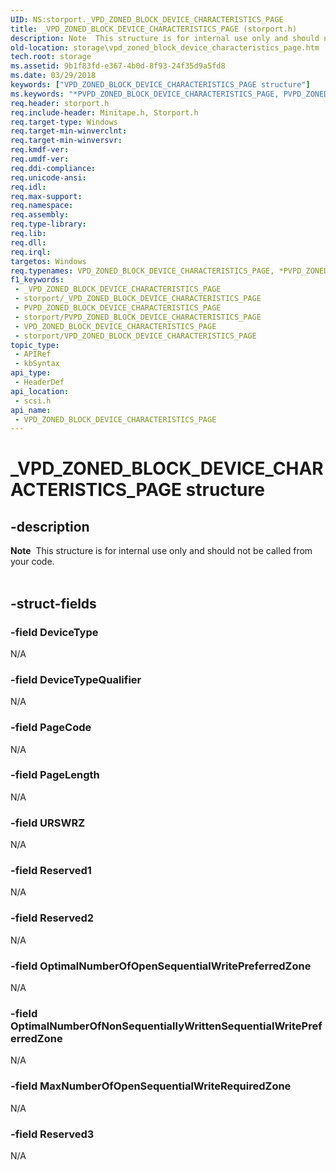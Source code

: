 ```yaml
---
UID: NS:storport._VPD_ZONED_BLOCK_DEVICE_CHARACTERISTICS_PAGE
title: _VPD_ZONED_BLOCK_DEVICE_CHARACTERISTICS_PAGE (storport.h)
description: Note  This structure is for internal use only and should not be called from your code. .
old-location: storage\vpd_zoned_block_device_characteristics_page.htm
tech.root: storage
ms.assetid: 9b1f83fd-e367-4b0d-8f93-24f35d9a5fd8
ms.date: 03/29/2018
keywords: ["VPD_ZONED_BLOCK_DEVICE_CHARACTERISTICS_PAGE structure"]
ms.keywords: "*PVPD_ZONED_BLOCK_DEVICE_CHARACTERISTICS_PAGE, PVPD_ZONED_BLOCK_DEVICE_CHARACTERISTICS_PAGE, PVPD_ZONED_BLOCK_DEVICE_CHARACTERISTICS_PAGE structure pointer [Storage Devices], VPD_ZONED_BLOCK_DEVICE_CHARACTERISTICS_PAGE, VPD_ZONED_BLOCK_DEVICE_CHARACTERISTICS_PAGE structure [Storage Devices], _VPD_ZONED_BLOCK_DEVICE_CHARACTERISTICS_PAGE, scsi/PVPD_ZONED_BLOCK_DEVICE_CHARACTERISTICS_PAGE, scsi/VPD_ZONED_BLOCK_DEVICE_CHARACTERISTICS_PAGE, storage.vpd_zoned_block_device_characteristics_page"
req.header: storport.h
req.include-header: Minitape.h, Storport.h
req.target-type: Windows
req.target-min-winverclnt: 
req.target-min-winversvr: 
req.kmdf-ver: 
req.umdf-ver: 
req.ddi-compliance: 
req.unicode-ansi: 
req.idl: 
req.max-support: 
req.namespace: 
req.assembly: 
req.type-library: 
req.lib: 
req.dll: 
req.irql: 
targetos: Windows
req.typenames: VPD_ZONED_BLOCK_DEVICE_CHARACTERISTICS_PAGE, *PVPD_ZONED_BLOCK_DEVICE_CHARACTERISTICS_PAGE
f1_keywords:
 - _VPD_ZONED_BLOCK_DEVICE_CHARACTERISTICS_PAGE
 - storport/_VPD_ZONED_BLOCK_DEVICE_CHARACTERISTICS_PAGE
 - PVPD_ZONED_BLOCK_DEVICE_CHARACTERISTICS_PAGE
 - storport/PVPD_ZONED_BLOCK_DEVICE_CHARACTERISTICS_PAGE
 - VPD_ZONED_BLOCK_DEVICE_CHARACTERISTICS_PAGE
 - storport/VPD_ZONED_BLOCK_DEVICE_CHARACTERISTICS_PAGE
topic_type:
 - APIRef
 - kbSyntax
api_type:
 - HeaderDef
api_location:
 - scsi.h
api_name:
 - VPD_ZONED_BLOCK_DEVICE_CHARACTERISTICS_PAGE
---
```


# _VPD_ZONED_BLOCK_DEVICE_CHARACTERISTICS_PAGE structure


## -description

<div class="alert"><b>Note</b>  This  structure is for internal use only and should not be called from your code.</div>
<div> </div>

## -struct-fields

### -field DeviceType

N/A

### -field DeviceTypeQualifier

N/A

### -field PageCode

N/A

### -field PageLength

N/A

### -field URSWRZ

N/A

### -field Reserved1

N/A

### -field Reserved2

N/A

### -field OptimalNumberOfOpenSequentialWritePreferredZone

N/A

### -field OptimalNumberOfNonSequentiallyWrittenSequentialWritePreferredZone

N/A

### -field MaxNumberOfOpenSequentialWriteRequiredZone

N/A

### -field Reserved3

N/A

